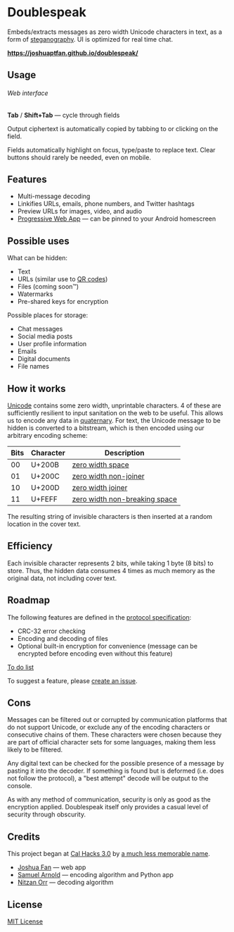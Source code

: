 # Doublespeak

Embeds/extracts messages as zero width Unicode characters in text, as a form of [steganography](https://en.wikipedia.org/wiki/Steganography). UI is optimized for real time chat.

__https://joshuaptfan.github.io/doublespeak/__

## Usage

###### Web interface

__Tab__ / __Shift+Tab__ &mdash; cycle through fields

Output ciphertext is automatically copied by tabbing to or clicking on the field.

Fields automatically highlight on focus, type/paste to replace text. Clear buttons should rarely be needed, even on mobile.

## Features

* Multi-message decoding
* Linkifies URLs, emails, phone numbers, and Twitter hashtags
* Preview URLs for images, video, and audio
* [Progressive Web App](https://developers.google.com/web/progressive-web-apps/) &mdash; can be pinned to your Android homescreen

## Possible uses

What can be hidden:

* Text
* URLs (similar use to [QR codes](https://en.wikipedia.org/wiki/QR_code))
* Files (coming soon&trade;)
* Watermarks
* Pre-shared keys for encryption

Possible places for storage:

* Chat messages
* Social media posts
* User profile information
* Emails
* Digital documents
* File names

## How it works

[Unicode](https://en.wikipedia.org/wiki/Unicode) contains some zero width, unprintable characters. 4 of these are sufficiently resilient to input sanitation on the web to be useful. This allows us to encode any data in [quaternary](https://en.wikipedia.org/wiki/Quaternary_numeral_system). For text, the Unicode message to be hidden is converted to a bitstream, which is then encoded using our arbitrary encoding scheme:

| Bits | Character | Description |
| ---- | --------- | ----------- |
| 00   | U+200B    | [zero width space](https://en.wikipedia.org/wiki/Zero-width_space) |
| 01   | U+200C    | [zero width non-joiner](https://en.wikipedia.org/wiki/Zero-width_non-joiner) |
| 10   | U+200D    | [zero width joiner](https://en.wikipedia.org/wiki/Zero-width_joiner) |
| 11   | U+FEFF    | [zero width non-breaking space](https://en.wikipedia.org/wiki/Byte_order_mark) |

The resulting string of invisible characters is then inserted at a random location in the cover text.

## Efficiency

Each invisible character represents 2 bits, while taking 1 byte (8 bits) to store. Thus, the hidden data consumes 4 times as much memory as the original data, not including cover text.

## Roadmap

The following features are defined in the [protocol specification](https://docs.google.com/spreadsheets/d/1sx-kw7LFz4f7Qrtmo68lRi8_msIRVGsvGhiQuWppR4A/):

* CRC-32 error checking
* Encoding and decoding of files
* Optional built-in encryption for convenience (message can be encrypted before encoding even without this feature)

[To do list](https://github.com/joshuaptfan/doublespeak/projects/1)

To suggest a feature, please [create an issue](https://github.com/joshuaptfan/doublespeak/issues).

## Cons

Messages can be filtered out or corrupted by communication platforms that do not support Unicode, or exclude any of the encoding characters or consecutive chains of them. These characters were chosen because they are part of official character sets for some languages, making them less likely to be filtered.

Any digital text can be checked for the possible presence of a message by pasting it into the decoder. If something is found but is deformed (i.e. does not follow the protocol), a "best attempt" decode will be output to the console.

As with any method of communication, security is only as good as the encryption applied. Doublespeak itself only provides a casual level of security through obscurity.

## Credits

This project began at [Cal Hacks 3.0](https://calhacks3.devpost.com/) by [a much less memorable name](https://devpost.com/software/invisicrypt).

* [Joshua Fan](https://github.com/joshuaptfan) &mdash; web app
* [Samuel Arnold](https://github.com/Grond66) &mdash; encoding algorithm and Python app
* [Nitzan Orr](https://github.com/orrblue) &mdash; decoding algorithm

## License

[MIT License](https://joshuaptfan.mit-license.org/)
